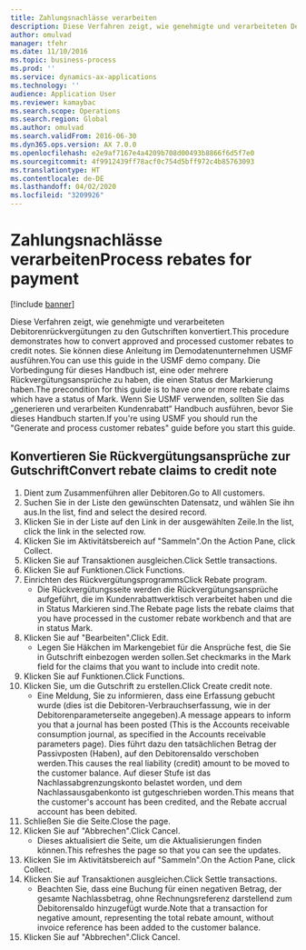 ```yaml
---
title: Zahlungsnachlässe verarbeiten
description: Diese Verfahren zeigt, wie genehmigte und verarbeiteten Debitorenrückvergütungen zu den Gutschriften konvertiert.
author: omulvad
manager: tfehr
ms.date: 11/10/2016
ms.topic: business-process
ms.prod: ''
ms.service: dynamics-ax-applications
ms.technology: ''
audience: Application User
ms.reviewer: kamaybac
ms.search.scope: Operations
ms.search.region: Global
ms.author: omulvad
ms.search.validFrom: 2016-06-30
ms.dyn365.ops.version: AX 7.0.0
ms.openlocfilehash: e2e9af7167e4a4209b708d00493b8866f6d5f7e0
ms.sourcegitcommit: 4f9912439ff78acf0c754d5bff972c4b85763093
ms.translationtype: HT
ms.contentlocale: de-DE
ms.lasthandoff: 04/02/2020
ms.locfileid: "3209926"
---
```

# <a name="process-rebates-for-payment"></a><span data-ttu-id="3128c-103">Zahlungsnachlässe verarbeiten</span><span class="sxs-lookup"><span data-stu-id="3128c-103">Process rebates for payment</span></span>

[!include [banner](../../includes/banner.md)]

<span data-ttu-id="3128c-104">Diese Verfahren zeigt, wie genehmigte und verarbeiteten Debitorenrückvergütungen zu den Gutschriften konvertiert.</span><span class="sxs-lookup"><span data-stu-id="3128c-104">This procedure demonstrates how to convert approved and processed customer rebates to credit notes.</span></span> <span data-ttu-id="3128c-105">Sie können diese Anleitung im Demodatenunternehmen USMF ausführen.</span><span class="sxs-lookup"><span data-stu-id="3128c-105">You can use this guide in the USMF demo company.</span></span> <span data-ttu-id="3128c-106">Die Vorbedingung für dieses Handbuch ist, eine oder mehrere Rückvergütungsansprüche zu haben, die einen Status der Markierung haben.</span><span class="sxs-lookup"><span data-stu-id="3128c-106">The precondition for this guide is to have one or more rebate claims which have a status of Mark.</span></span> <span data-ttu-id="3128c-107">Wenn Sie USMF verwenden, sollten Sie das „generieren und verarbeiten Kundenrabatt“ Handbuch ausführen, bevor Sie dieses Handbuch starten.</span><span class="sxs-lookup"><span data-stu-id="3128c-107">If you're using USMF you should run the "Generate and process customer rebates" guide before you start this guide.</span></span>


## <a name="convert-rebate-claims-to-credit-note"></a><span data-ttu-id="3128c-108">Konvertieren Sie Rückvergütungsansprüche zur Gutschrift</span><span class="sxs-lookup"><span data-stu-id="3128c-108">Convert rebate claims to credit note</span></span>
1. <span data-ttu-id="3128c-109">Dient zum Zusammenführen aller Debitoren.</span><span class="sxs-lookup"><span data-stu-id="3128c-109">Go to All customers.</span></span>
2. <span data-ttu-id="3128c-110">Suchen Sie in der Liste den gewünschten Datensatz, und wählen Sie ihn aus.</span><span class="sxs-lookup"><span data-stu-id="3128c-110">In the list, find and select the desired record.</span></span>
3. <span data-ttu-id="3128c-111">Klicken Sie in der Liste auf den Link in der ausgewählten Zeile.</span><span class="sxs-lookup"><span data-stu-id="3128c-111">In the list, click the link in the selected row.</span></span>
4. <span data-ttu-id="3128c-112">Klicken Sie im Aktivitätsbereich auf "Sammeln".</span><span class="sxs-lookup"><span data-stu-id="3128c-112">On the Action Pane, click Collect.</span></span>
5. <span data-ttu-id="3128c-113">Klicken Sie auf Transaktionen ausgleichen.</span><span class="sxs-lookup"><span data-stu-id="3128c-113">Click Settle transactions.</span></span>
6. <span data-ttu-id="3128c-114">Klicken Sie auf Funktionen.</span><span class="sxs-lookup"><span data-stu-id="3128c-114">Click Functions.</span></span>
7. <span data-ttu-id="3128c-115">Einrichten des Rückvergütungsprogramms</span><span class="sxs-lookup"><span data-stu-id="3128c-115">Click Rebate program.</span></span>
    * <span data-ttu-id="3128c-116">Die Rückvergütungsseite werden die Rückvergütungsansprüche aufgeführt, die im Kundenrabattwerktisch verarbeitet haben und die in Status Markieren sind.</span><span class="sxs-lookup"><span data-stu-id="3128c-116">The Rebate page lists the rebate claims that you have processed in the customer rebate workbench and that are in status Mark.</span></span>    
8. <span data-ttu-id="3128c-117">Klicken Sie auf "Bearbeiten".</span><span class="sxs-lookup"><span data-stu-id="3128c-117">Click Edit.</span></span>
    * <span data-ttu-id="3128c-118">Legen Sie Häkchen im Markengebiet für die Ansprüche fest, die Sie in Gutschrift einbezogen werden sollen.</span><span class="sxs-lookup"><span data-stu-id="3128c-118">Set checkmarks in the Mark field for the claims that you want to include into credit note.</span></span>   
9. <span data-ttu-id="3128c-119">Klicken Sie auf Funktionen.</span><span class="sxs-lookup"><span data-stu-id="3128c-119">Click Functions.</span></span>
10. <span data-ttu-id="3128c-120">Klicken Sie, um die Gutschrift zu erstellen.</span><span class="sxs-lookup"><span data-stu-id="3128c-120">Click Create credit note.</span></span>
    * <span data-ttu-id="3128c-121">Eine Meldung, Sie zu informieren, dass eine Erfassung gebucht wurde (dies ist die Debitoren-Verbrauchserfassung, wie in der Debitorenparameterseite angegeben).</span><span class="sxs-lookup"><span data-stu-id="3128c-121">A message appears to inform you that a journal has been posted (This is the Accounts receivable consumption journal, as specified in the Accounts receivable parameters page).</span></span> <span data-ttu-id="3128c-122">Dies führt dazu den tatsächlichen Betrag der Passivposten (Haben), auf den Debitorensaldo verschoben werden.</span><span class="sxs-lookup"><span data-stu-id="3128c-122">This causes the real liability (credit) amount to be moved to the customer balance.</span></span> <span data-ttu-id="3128c-123">Auf dieser Stufe ist das Nachlassabgrenzungskonto belastet worden, und dem Nachlassausgabenkonto ist gutgeschrieben worden.</span><span class="sxs-lookup"><span data-stu-id="3128c-123">This means that the customer's account has been credited, and the Rebate accrual account has been debited.</span></span>  
11. <span data-ttu-id="3128c-124">Schließen Sie die Seite.</span><span class="sxs-lookup"><span data-stu-id="3128c-124">Close the page.</span></span>
12. <span data-ttu-id="3128c-125">Klicken Sie auf "Abbrechen".</span><span class="sxs-lookup"><span data-stu-id="3128c-125">Click Cancel.</span></span>
    * <span data-ttu-id="3128c-126">Dieses aktualisiert die Seite, um die Aktualisierungen finden können.</span><span class="sxs-lookup"><span data-stu-id="3128c-126">This refreshes the page so that you can see the updates.</span></span>  
13. <span data-ttu-id="3128c-127">Klicken Sie im Aktivitätsbereich auf "Sammeln".</span><span class="sxs-lookup"><span data-stu-id="3128c-127">On the Action Pane, click Collect.</span></span>
14. <span data-ttu-id="3128c-128">Klicken Sie auf Transaktionen ausgleichen.</span><span class="sxs-lookup"><span data-stu-id="3128c-128">Click Settle transactions.</span></span>
    * <span data-ttu-id="3128c-129">Beachten Sie, dass eine Buchung für einen negativen Betrag, der gesamte Nachlassbetrag, ohne Rechnungsreferenz darstellend zum Debitorensaldo hinzugefügt wurde.</span><span class="sxs-lookup"><span data-stu-id="3128c-129">Note that a transaction for negative amount, representing the total rebate amount, without invoice reference has been added to the customer balance.</span></span>   
15. <span data-ttu-id="3128c-130">Klicken Sie auf "Abbrechen".</span><span class="sxs-lookup"><span data-stu-id="3128c-130">Click Cancel.</span></span>

